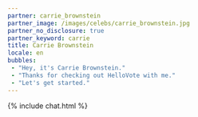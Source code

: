 ```yaml
---
partner: carrie_brownstein
partner_image: /images/celebs/carrie_brownstein.jpg
partner_no_disclosure: true
partner_keyword: carrie
title: Carrie Brownstein
locale: en
bubbles:
 - "Hey, it's Carrie Brownstein."
 - "Thanks for checking out HelloVote with me."
 - "Let's get started."
---
```

{% include chat.html %}
